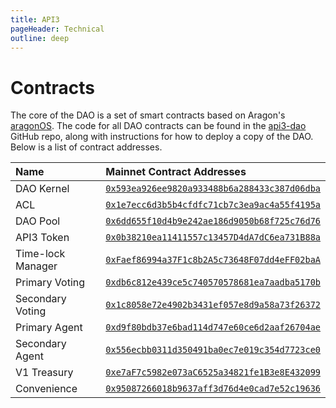 ```yaml
---
title: API3
pageHeader: Technical
outline: deep
---
```


<PageHeader/>

# Contracts

The core of the DAO is a set of smart contracts based on Aragon's
[aragonOS](https://github.com/aragon/aragonOS). The code for all DAO contracts
can be found in the [api3-dao](https://github.com/api3dao/api3-dao/) GitHub
repo, along with instructions for how to deploy a copy of the DAO. Below is a
list of contract addresses.

| Name              | Mainnet Contract Addresses                                                                                                                                                            |
| :---------------- | :------------------------------------------------------------------------------------------------------------------------------------------------------------------------------------ |
| DAO Kernel        | [`0x593ea926ee9820a933488b6a288433c387d06dba`](https://etherscan.io/address/0x593ea926ee9820a933488b6a288433c387d06dba) <CopyIcon text="0x593ea926ee9820a933488b6a288433c387d06dba"/> |
| ACL               | [`0x1e7ecc6d3b5b4cfdfc71cb7c3ea9ac4a55f4195a`](https://etherscan.io/address/0x1e7ecc6d3b5b4cfdfc71cb7c3ea9ac4a55f4195a) <CopyIcon text="0x1e7ecc6d3b5b4cfdfc71cb7c3ea9ac4a55f4195a"/> |
| DAO Pool          | [`0x6dd655f10d4b9e242ae186d9050b68f725c76d76`](https://etherscan.io/address/0x6dd655f10d4b9e242ae186d9050b68f725c76d76) <CopyIcon text="0x6dd655f10d4b9e242ae186d9050b68f725c76d76"/> |
| API3 Token        | [`0x0b38210ea11411557c13457D4dA7dC6ea731B88a`](https://etherscan.io/address/0x0b38210ea11411557c13457D4dA7dC6ea731B88a) <CopyIcon text="0x0b38210ea11411557c13457D4dA7dC6ea731B88a"/> |
| Time-lock Manager | [`0xFaef86994a37F1c8b2A5c73648F07dd4eFF02baA`](https://etherscan.io/address/0xFaef86994a37F1c8b2A5c73648F07dd4eFF02baA) <CopyIcon text="0xFaef86994a37F1c8b2A5c73648F07dd4eFF02baA"/> |
| Primary Voting    | [`0xdb6c812e439ce5c740570578681ea7aadba5170b`](https://etherscan.io/address/0xdb6c812e439ce5c740570578681ea7aadba5170b) <CopyIcon text="0xdb6c812e439ce5c740570578681ea7aadba5170b"/> |
| Secondary Voting  | [`0x1c8058e72e4902b3431ef057e8d9a58a73f26372`](https://etherscan.io/address/0x1c8058e72e4902b3431ef057e8d9a58a73f26372) <CopyIcon text="0x1c8058e72e4902b3431ef057e8d9a58a73f26372"/> |
| Primary Agent     | [`0xd9f80bdb37e6bad114d747e60ce6d2aaf26704ae`](https://etherscan.io/address/0xd9f80bdb37e6bad114d747e60ce6d2aaf26704ae) <CopyIcon text="0xd9f80bdb37e6bad114d747e60ce6d2aaf26704ae"/> |
| Secondary Agent   | [`0x556ecbb0311d350491ba0ec7e019c354d7723ce0`](https://etherscan.io/address/0x556ecbb0311d350491ba0ec7e019c354d7723ce0) <CopyIcon text="0x556ecbb0311d350491ba0ec7e019c354d7723ce0"/> |
| V1 Treasury       | [`0xe7aF7c5982e073aC6525a34821fe1B3e8E432099`](https://etherscan.io/address/0xe7aF7c5982e073aC6525a34821fe1B3e8E432099) <CopyIcon text="0xe7aF7c5982e073aC6525a34821fe1B3e8E432099"/> |
| Convenience       | [`0x95087266018b9637aff3d76d4e0cad7e52c19636`](https://etherscan.io/address/0x95087266018b9637aff3d76d4e0cad7e52c19636) <CopyIcon text="0x95087266018b9637aff3d76d4e0cad7e52c19636"/> |

<!-- Add mainnet addresses to this list -->
<!-- Add the main DAO contract to this list -->
